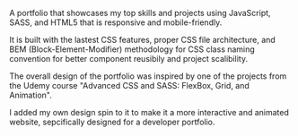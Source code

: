 A portfolio that showcases my top skills and projects using JavaScript, SASS, and HTML5 that is responsive and mobile-friendly.

It is built with the lastest CSS features, proper CSS file architecture, and BEM (Block-Element-Modifier) methodology for CSS class naming convention for better component reusibily and project scalibility.

The overall design of the portfolio was inspired by one of the projects from the Udemy course "Advanced CSS and SASS: FlexBox, Grid, and Animation".

I added my own design spin to it to make it a more interactive and animated website, sepcifically designed for a developer portfolio.


